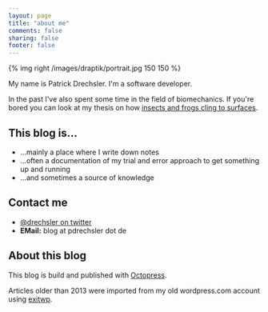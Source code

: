 ```yaml
---
layout: page
title: "about me"
comments: false
sharing: false
footer: false
---
```


{% img right /images/draptik/portrait.jpg 150 150 %}

My name is Patrick Drechsler. 
I'm a software developer.

In the past I've also spent some time in the field of biomechanics. If you're bored you can look at my thesis on how [insects and frogs cling to surfaces](http://opus.bibliothek.uni-wuerzburg.de/frontdoor/index/index/docId/2293).

## This blog is...

- ...mainly a place where I write down notes
- ...often a documentation of my trial and error approach to get something up and running
- ...and sometimes a source of knowledge

## Contact me
 
- [@drechsler on twitter](https://twitter.com/drechsler)
- **EMail:** blog at pdrechsler dot de

## About this blog

This blog is build and published with [Octopress](octopress.org).

Articles older than 2013 were imported from my old wordpress.com account using [exitwp](https://github.com/thomasf/exitwp).
